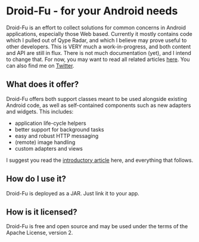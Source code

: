 # Droid-Fu - for your Android needs

Droid-Fu is an effort to collect solutions for common concerns in Android applications, especially those Web based. Currently it mostly contains code which I pulled out of Qype Radar, and which I believe may prove useful to other developers. This is VERY much a work-in-progress, and both content and API are still in flux. There is not much documentation (yet), and I intend to change that. For now, you may want to read all related articles [here](http://en.wordpress.com/tag/droid-fu/). You can also find me on [Twitter](http://twitter.com/twoofour).

## What does it offer?

Droid-Fu offers both support classes meant to be used alongside existing Android code, as well as self-contained components such as new adapters and widgets. This includes:

  * application life-cycle helpers
  * better support for background tasks
  * easy and robust HTTP messaging
  * (remote) image handling
  * custom adapters and views

I suggest you read the [introductory article](http://brainflush.wordpress.com/2009/11/16/introducing-droid-fu-for-android-betteractivity-betterservice-and-betterasynctask/) here, and everything that follows.

## How do I use it?

Droid-Fu is deployed as a JAR. Just link it to your app.

## How is it licensed?

Droid-Fu is free and open source and may be used under the terms of the Apache License, version 2.

